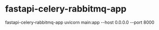 # fastapi-celery-rabbitmq-app
fastapi-celery-rabbitmq-app
uvicorn main:app --host 0.0.0.0 --port 8000